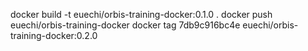 docker build -t euechi/orbis-training-docker:0.1.0 .
docker push euechi/orbis-training-docker
docker tag 7db9c916bc4e euechi/orbis-training-docker:0.2.0